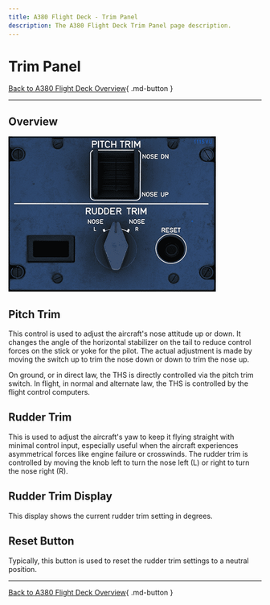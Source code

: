 ```yaml
---
title: A380 Flight Deck - Trim Panel
description: The A380 Flight Deck Trim Panel page description.
---
```


# Trim Panel

[Back to A380 Flight Deck Overview](../index.md){ .md-button }

---

## Overview

![Trim Panel](../../../assets/a380x-briefing/flight-deck/pedestal/trim-panel.png)

## Pitch Trim

This control is used to adjust the aircraft's nose attitude up or down. It changes the angle of the
horizontal stabilizer on the tail to reduce control forces on the stick or yoke for the pilot. The actual adjustment is
made by moving the switch up to trim the nose down or down to trim the nose up.

On ground, or in direct law, the THS is directly controlled via the pitch trim switch.
In flight, in normal and alternate law, the THS is controlled by the flight control computers.

## Rudder Trim

This is used to adjust the aircraft's yaw to keep it flying straight with minimal control input,
especially useful when the aircraft experiences asymmetrical forces like engine failure or crosswinds. The rudder
trim is controlled by moving the knob left to turn the nose left (L) or right to turn the nose right (R).

## Rudder Trim Display 

This display shows the current rudder trim setting in degrees. 

## Reset Button

Typically, this button is used to reset the rudder trim settings to a neutral  position.

---

[Back to A380 Flight Deck Overview](../index.md){ .md-button }
